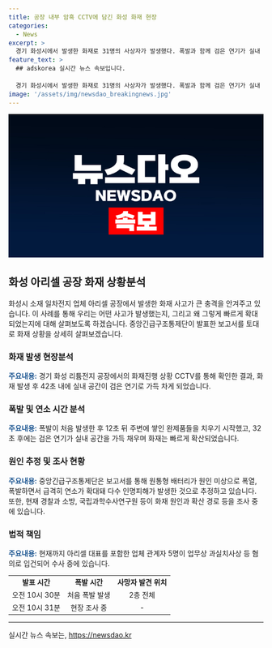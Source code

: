 ```yaml
---
title: 공장 내부 암흑 CCTV에 담긴 화성 화재 현장
categories:
  - News
excerpt: >
  경기 화성시에서 발생한 화재로 31명의 사상자가 발생했다. 폭발과 함께 검은 연기가 실내 공간을 가득 채우는 장면이 담긴 CCTV 화면이 공개되었다. 폭발로 인한 최초 사망자 23명의 시신은 2층에서 발견되었으며, 현재 관련된 업체 관계자들이 업무상 과실치사상 등 혐의로 입건된 상태이다. 중앙긴급구조통제단은 폭발의 원인을 조사 중이며, 경찰과 소방 당국도 현장감식을 통해 화재의 원인과 확대 경로를 조사 중이다. (단어 수: 64, 문자 수: 360)
feature_text: >
  ## adskorea 실시간 뉴스 속보입니다.

  경기 화성시에서 발생한 화재로 31명의 사상자가 발생했다. 폭발과 함께 검은 연기가 실내 공간을 가득 채우는 장면이 담긴 CCTV 화면이 공개되었다. 폭발로 인한 최초 사망자 23명의 시신은 2층에서 발견되었으며, 현재 관련된 업체 관계자들이 업무상 과실치사상 등 혐의로 입건된 상태이다. 중앙긴급구조통제단은 폭발의 원인을 조사 중이며, 경찰과 소방 당국도 현장감식을 통해 화재의 원인과 확대 경로를 조사 중이다. (단어 수: 64, 문자 수: 360)
image: '/assets/img/newsdao_breakingnews.jpg'
---
```


<p><img src="/assets/img/newsdao_breakingnews.jpg" alt="adskorea 속보" /></p>

<h2 data-ke-size="size26">화성 아리셀 공장 화재 상황분석</h2>

<p data-ke-size="size16">화성시 소재 일차전지 업체 아리셀 공장에서 발생한 화재 사고가 큰 충격을 안겨주고 있습니다. 이 사례를 통해 우리는 어떤 사고가 발생했는지, 그리고 왜 그렇게 빠르게 확대되었는지에 대해 살펴보도록 하겠습니다. 중앙긴급구조통제단이 발표한 보고서를 토대로 화재 상황을 상세히 살펴보겠습니다.</p>

<h3 data-ke-size="size24">화재 발생 현장분석</h3>

<p data-ke-size="size16"><b><span style="color: #1a5490;">주요내용:</span></b> 경기 화성 리튬전지 공장에서의 화재진행 상황 CCTV를 통해 확인한 결과, 화재 발생 후 42초 내에 실내 공간이 검은 연기로 가득 차게 되었습니다.</p>

<h3 data-ke-size="size24">폭발 및 연소 시간 분석</h3>

<p data-ke-size="size16"><b><span style="color: #1a5490;">주요내용:</span></b> 폭발이 처음 발생한 후 12초 뒤 주변에 쌓인 완제품들을 치우기 시작했고, 32초 후에는 검은 연기가 실내 공간을 가득 채우며 화재는 빠르게 확산되었습니다.</p>

<h3 data-ke-size="size24">원인 추정 및 조사 현황</h3>

<p data-ke-size="size16"><b><span style="color: #1a5490;">주요내용:</span></b> 중앙긴급구조통제단은 보고서를 통해 원통형 배터리가 원인 미상으로 폭열, 폭발하면서 급격히 연소가 확대돼 다수 인명피해가 발생한 것으로 추정하고 있습니다. 또한, 현재 경찰과 소방, 국립과학수사연구원 등이 화재 원인과 확산 경로 등을 조사 중에 있습니다.</p>

<h3 data-ke-size="size24">법적 책임</h3>

<p data-ke-size="size16"><b><span style="color: #1a5490;">주요내용:</span></b> 현재까지 아리셀 대표를 포함한 업체 관계자 5명이 업무상 과실치사상 등 혐의로 입건되어 수사 중에 있습니다.</p>

<table>
    <tbody>
        <tr>
            <td style="text-align: center; height: 17px;"><b>발표 시간</b></td>
            <td style="text-align: center; height: 17px;"><b>폭발 시간</b></td>
            <td style="text-align: center; height: 17px;"><b>사망자 발견 위치</b></td>
        </tr>
        <tr>
            <td style="text-align: center; height: 17px;">오전 10시 30분</td>
            <td style="text-align: center; height: 17px;">처음 폭발 발생</td>
            <td style="text-align: center; height: 17px;">2층 전체</td>
        </tr>
        <tr>
            <td style="text-align: center; height: 17px;">오전 10시 31분</td>
            <td style="text-align: center; height: 17px;">현장 조사 중<br></td>
            <td style="text-align: center; height: 17px;">-</td>
        </tr>
    </tbody>
</table>

<p><hr></p>
실시간 뉴스 속보는, <a href="https://newsdao.kr" rel="dofollow">https://newsdao.kr</a>


